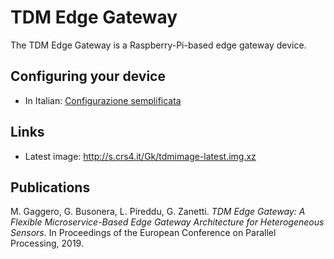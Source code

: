
# TDM Edge Gateway

The TDM Edge Gateway is a Raspberry-Pi-based edge gateway device.

## Configuring your device

* In Italian: [Configurazione semplificata](it/simple-config-steps.it.md)



## Links

* Latest image: http://s.crs4.it/Gk/tdmimage-latest.img.xz


## Publications

M. Gaggero, G. Busonera, L. Pireddu, G. Zanetti. *TDM Edge Gateway: A Flexible
Microservice-Based Edge Gateway Architecture for Heterogeneous Sensors*. In
Proceedings of the European Conference on Parallel Processing, 2019.
